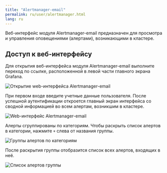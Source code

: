 ```yaml
---
title: "Alertmanager-email"
permalink: ru/user/alertmanager.html
lang: ru
---
```


Веб-интерфейс модуля Alertmanager-email предназначен для просмотра и управления оповещениями (алертами), возникающими в кластере.

## Доступ к веб-интерфейсу

Для открытия веб-интерфейса модуля Alertmanager-email выполните переход по ссылке, расположенной в левой части главного экрана Grafana.

![Открытие web-интерфейса Alertmanager-email](../images/alertmanager-email/alertmanager-webinterface.png)

При первом входе введите учетные данные пользователя. После успешной аутентификации откроется главный экран интерфейса со сводной информацией во всем алертам, возникшим в кластере.

![Web-интерфейс Alertmanager-email](../images/alertmanager-email/alertmanager-webinterface.png)

Алерты сгруппированы по категориям. Чтобы раскрыть список алертов в категории, нажмите `+` слева от названия группы.

![Группы алертов по категориям](../images/alertmanager-email/alertmanager-alerts.png)

После раскрытия группы отобразится список всех алертов, входящих в неё.

![Список алертов группы](../images/alertmanager-email/alertmanager-alertsgroup.png)

